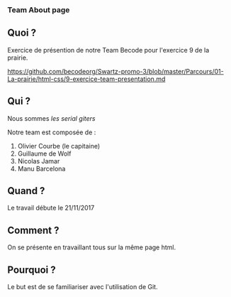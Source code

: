 ### Team About page

## Quoi ?

Exercice de présention de notre Team Becode pour l'exercice 9 de la prairie. 

https://github.com/becodeorg/Swartz-promo-3/blob/master/Parcours/01-La-prairie/html-css/9-exercice-team-presentation.md

## Qui ? 

Nous sommes *les serial giters*

Notre team est composée de :

1. Olivier Courbe (le capitaine)
2. Guillaume de Wolf
3. Nicolas Jamar
4. Manu Barcelona 

## Quand ?

Le travail débute le 21/11/2017

## Comment ?

On se présente en travaillant tous sur la même page html. 

## Pourquoi ?

Le but est de se familiariser avec l'utilisation de Git. 
